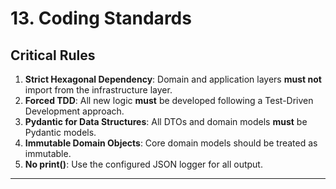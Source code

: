 # **13\. Coding Standards**

## **Critical Rules**

1. **Strict Hexagonal Dependency**: Domain and application layers **must not** import from the infrastructure layer.
2. **Forced TDD**: All new logic **must** be developed following a Test-Driven Development approach.
3. **Pydantic for Data Structures**: All DTOs and domain models **must** be Pydantic models.
4. **Immutable Domain Objects**: Core domain models should be treated as immutable.
5. **No print()**: Use the configured JSON logger for all output.

---

